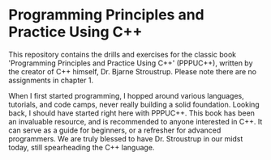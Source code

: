 Programming Principles and Practice Using C++
=============================================

This repository contains the drills and exercises for the classic book 'Programming Principles and Practice Using C++' (PPPUC++), written by the creator of C++ himself, Dr. Bjarne Stroustrup. Please note there are no assignments in chapter 1.

When I first started programming, I hopped around various languages, tutorials, and code camps, never really building a solid foundation. Looking back, I should have started right here with PPPUC++. This book has been an invaluable resource, and is recommended to anyone interested in C++. It can serve as a guide for beginners, or a refresher for advanced programmers. We are truly blessed to have Dr. Stroustrup in our midst today, still spearheading the C++ language.
